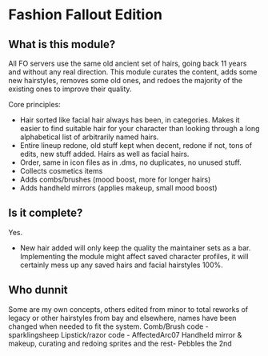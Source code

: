 # Fashion Fallout Edition

## What is this module?
All FO servers use the same old ancient set of hairs, going back 11 years and without any real direction. This module curates the content, adds some new hairstyles, removes some old ones, and redoes the majority of the existing ones to improve their quality.

Core principles:
- Hair sorted like facial hair always has been, in categories. Makes it easier to find suitable hair for your character than looking through a long alphabetical list of arbitrarily named hairs.
- Entire lineup redone, old stuff kept when decent, redone if not, tons of edits, new stuff added. Hairs as well as facial hairs.
- Order, same in icon files as in .dms, no duplicates, no unused stuff.
- Collects cosmetics items
- Adds combs/brushes (mood boost, more for longer hairs)
- Adds handheld mirrors (applies makeup, small mood boost)

## Is it complete?
Yes.

- New hair added will only keep the quality the maintainer sets as a bar. 
Implementing the module might affect saved character profiles, it will certainly mess up any saved hairs and facial hairstyles 100%.

## Who dunnit
Some are my own concepts, others edited from minor to total reworks of legacy or other hairstyles from bay and elsewhere, names have been changed when needed to fit the system.
Comb/Brush code - sparklingsheep
Lipstick/razor code - AffectedArc07
Handheld mirror & makeup, curating and redoing sprites and the rest- Pebbles the 2nd
